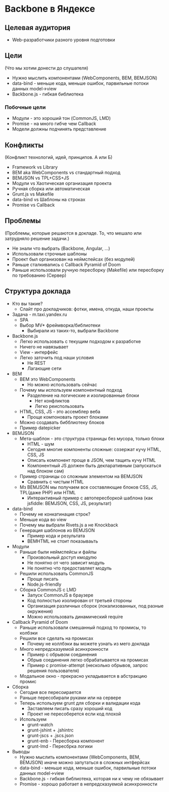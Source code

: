 # Backbone в Яндексе

## Целевая аудитория

 * Web-разработчики разного уровня подготовки

## Цели

(Что мы хотим донести до слушателя)

 * Нужно мыслить компонентами (WebComponents, BEM, BEMJSON)
 * data-bind - меньше кода, меньше ошибок, парвильные потоки данных model->view
 * Backbone.js - гибкая библиотека

### Побочные цели

 * Модули - это хороший тон (CommonJS, LMD)
 * Promise - на много гибче чем Callback
 * Модели должны подчинять представление
 
## Конфликты

(Конфликт технологий, идей, принципов. А или Б)

 * Framework vs Library
 * BEM aka WebComponents vs стандартный подход
 * BEMJSON vs TPL+CSS+JS
 * Модули vs Хаотическая организация проекта
 * Ручная сборка или автоматическая
 * Grunt.js vs Makefile
 * data-bind vs Шаблоны на строках
 * Promise vs Callback

## Проблемы

(Проблемы, которые решаются в докладе. То, что мешало или затрудняло решение задачи.)

 * Не знали что выбрать (Backbone, Angular, ...)
 * Использовали строчные шаблоны
 * Проект был организован на неймспейсах (без модулей)
 * Раньше сталкивались с Callback Pyramid of Doom
 * Раньше использовали ручную пересборку (Makefile) или пересборку по требованию (Сервер)

## Структура доклада

 * Кто вы такие?
   * Слайт про докладчиков: фотки, имена, откуда, наши проекты
 * Задача - m.taxi.yandex.ru
   * SPA
   * Выбор MV* фреймворка/библиотеки
     * Выбирали из таких-то, выбрали Backbone
 * Backbone.js
   * Легко использовать с текущим подходом к разработке
   * Ничего не навязывает
   * View - интерфейс
   * Легко заточить под наши условия
     * Не REST
     * Лагающие сети
 * BEM
   * BEM это WebComponents
     * Но можно использовать сейчас 
   * Почему мы используем компонентный подход
     * Разделение на логические и изолированные блоки
       * Нет конфликтов
       * Легко реиспользовать
   * HTML, CSS, JS - это ассемблер веба 
     * Проще компоновать проект блоками
   * Можно создавать бибблиотеку блоков
   * Пример datepicker
 * BEMJSON
   * Мета-шаблон - это структура страницы без мусора, только блоки
     - HTML - шум
     - Сегодня многие компоненты сложные: созержат кучу HTML, CSS, JS
     - Описать компонент проще в JSON, чем тащить кучу HTML
     - Компонентный JS должен быть декларативным (запускаться над блоком сам)
   * Пример страницы со сложным элементом на BEMJSON
     - Сравнить с чистым HTML
   * Мз BEMJSON мы получаем все составляющие блоков CSS, JS, TPL(даже PHP) или HTML
     - Интерактивный пример с автопересборкой шаблона (как jsfiddle: BEMJSON, CSS, JS, результат)
 * data-bind
   * Почему не конкатинация строк?
   * Меньше кода во view
   * Почему мы выбрали Rivets.js а не Knockback
   * Генерация шаблонов из BEMJSON
     * Пример кода и результата
     * BEMHTML не стоит показываьть
 * Модули
   * Раньше были неймспейсы и файлы
     * Произвольный доступ кмодулю
     * Не понятно от чего зависит модуль
     * Не понятно что предоставляет модуль
   * Решили использовать CommonJS
     * Проще писать
     * Node.js-friendly
   * Сборка CommonJS с LMD
     * Запуск CommonJS в браузере 
     * Код полностью изолирован от третьей стороны 
     * Организация различных сборок (локализованных, под разные окружения)
     * Можно использовать динамический require
 * Callback Pyramid of Doom
   * Раньше использовали смешанный подход то промисы, то колбэки
   * Решили все сделать на промисах
     * Почему не коллбэки вы можете узнать из мего доклада
   * Много непредсказуемой асинхронности
     * Пример с обрывом соединения 
     * Обрыв соединения легко обрабатывается на промисах
     * Пример с promise-attempt (несколько обрывов, запрос решения пользователя)
   * Модальное окно - прекрасно укладывается в абстракцию промис
 * Сборка
   * Сегодня все пересоирается 
   * Раньше пересобирали руками или на сервере
   * Теперь используем grunt для сборки и валидации кода
     * Заставляем писать сразу хороший код
     * Проект не пересоберется если код плохой
   * Используем 
     * grunt-watch
     * grunt-jshint + .jshintrc
     * grunt-jscs + .jscs.json
     * grunt-enb - Пересборка компонент
     * grunt-lmd - Пересбрка логики
 * Выводы
   * Нужно мыслить компонентами (WebComponents, BEM, BEMJSON) иначе можно запутаться в сложных интферйсах
   * data-bind - меньше кода, меньше ошибок, парвильные потоки данных model->view
   * Backbone.js - гибкая библиотека, которая ни к чему не обязывает
   * Promise - хорошо работает в непредсказуемой асинхронности

